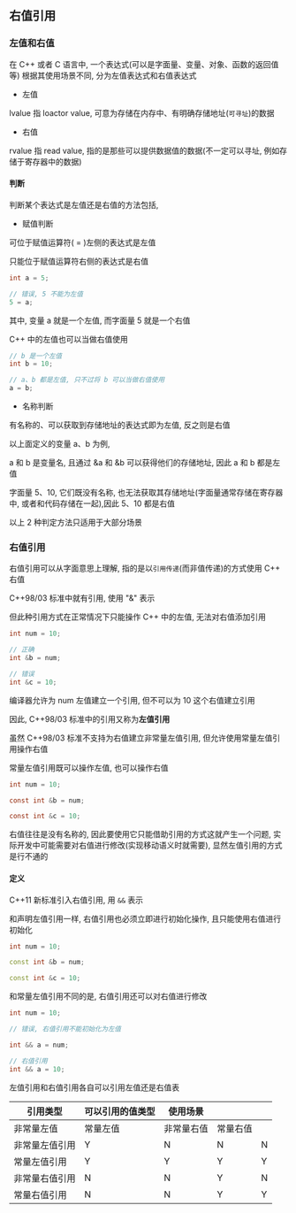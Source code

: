 <!--
 * @Description: 
 * @Version: 1.0
 * @Author: daLao
 * @Email: dalao@xxx.com
 * @Date: 2022-10-26 19:53:02
 * @LastEditors: daLao
 * @LastEditTime: 2022-10-26 22:00:12
-->

## 右值引用


### 左值和右值


在 C++ 或者 C 语言中, 一个表达式(可以是字面量、变量、对象、函数的返回值等) 根据其使用场景不同, 分为左值表达式和右值表达式


- 左值

lvalue 指 loactor value, 可意为存储在内存中、有明确存储地址(`可寻址`)的数据

- 右值

rvalue 指 read value, 指的是那些可以提供数据值的数据(不一定可以寻址, 例如存储于寄存器中的数据)


#### 判断


判断某个表达式是左值还是右值的方法包括,


- 赋值判断

可位于赋值运算符( = )左侧的表达式是左值

只能位于赋值运算符右侧的表达式是右值

```c
int a = 5;

// 错误, 5 不能为左值
5 = a;
```

其中, 变量 a 就是一个左值, 而字面量 5 就是一个右值

C++ 中的左值也可以当做右值使用

```c
// b 是一个左值
int b = 10;

// a、b 都是左值, 只不过将 b 可以当做右值使用
a = b;
```


- 名称判断

有名称的、可以获取到存储地址的表达式即为左值, 反之则是右值

以上面定义的变量 a、b 为例,

a 和 b 是变量名, 且通过 &a 和 &b 可以获得他们的存储地址, 因此 a 和 b 都是左值

字面量 5、10, 它们既没有名称, 也无法获取其存储地址(字面量通常存储在寄存器中, 或者和代码存储在一起),因此 5、10 都是右值

以上 2 种判定方法只适用于大部分场景


### 右值引用


右值引用可以从字面意思上理解, 指的是以`引用传递`(而非值传递)的方式使用 C++ 右值

C++98/03 标准中就有引用, 使用 "&" 表示

但此种引用方式在正常情况下只能操作 C++ 中的左值, 无法对右值添加引用

```c++
int num = 10;

// 正确
int &b = num;

// 错误
int &c = 10;
```

编译器允许为 num 左值建立一个引用, 但不可以为 10 这个右值建立引用

因此, C++98/03 标准中的引用又称为**左值引用**

虽然 C++98/03 标准不支持为右值建立非常量左值引用, 但允许使用常量左值引用操作右值

常量左值引用既可以操作左值, 也可以操作右值

```c
int num = 10;

const int &b = num;

const int &c = 10;
```

右值往往是没有名称的, 因此要使用它只能借助引用的方式这就产生一个问题, 实际开发中可能需要对右值进行修改(实现移动语义时就需要), 显然左值引用的方式是行不通的


#### 定义

C++11 新标准引入右值引用, 用 `&&` 表示

和声明左值引用一样, 右值引用也必须立即进行初始化操作, 且只能使用右值进行初始化

```c++
int num = 10;

const int &b = num;

const int &c = 10;
```

和常量左值引用不同的是, 右值引用还可以对右值进行修改

```c++
int num = 10;

// 错误, 右值引用不能初始化为左值

int && a = num;

// 右值引用
int && a = 10;
```

左值引用和右值引用各自可以引用左值还是右值表


| 引用类型       | 可以引用的值类型 | 使用场景   |          |     |
| -------------- | ---------------- | ---------- | -------- | --- |
| 非常量左值     | 常量左值         | 非常量右值 | 常量右值 |     |                          |
| 非常量左值引用 | Y                | N          | N        | N   | 无                       |
| 常量左值引用   | Y                | Y          | Y        | Y   | 常用类中构建拷贝构造函数 |
| 非常量右值引用 | N                | N          | Y        | N   | 移动语义、完美转发       |
| 常量右值引用   | N                | N          | Y        | Y   | 无实际用途               |